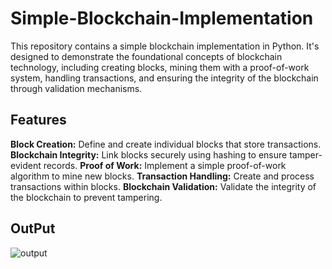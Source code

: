 # Simple-Blockchain-Implementation #
This repository contains a simple blockchain implementation in Python. It's designed to demonstrate the foundational concepts of blockchain technology, including creating blocks, mining them with a proof-of-work system, handling transactions, and ensuring the integrity of the blockchain through validation mechanisms.

## Features ##
**Block Creation:** Define and create individual blocks that store transactions.
**Blockchain Integrity:** Link blocks securely using hashing to ensure tamper-evident records.
**Proof of Work:** Implement a simple proof-of-work algorithm to mine new blocks.
**Transaction Handling:** Create and process transactions within blocks.
**Blockchain Validation:** Validate the integrity of the blockchain to prevent tampering.

## OutPut ##
![output](https://github.com/MohsinRasheed9112/Simple-Blockchain-Implementation/assets/101352612/e9faa3fd-3b95-4756-82bd-13b1aa40e4d9)
